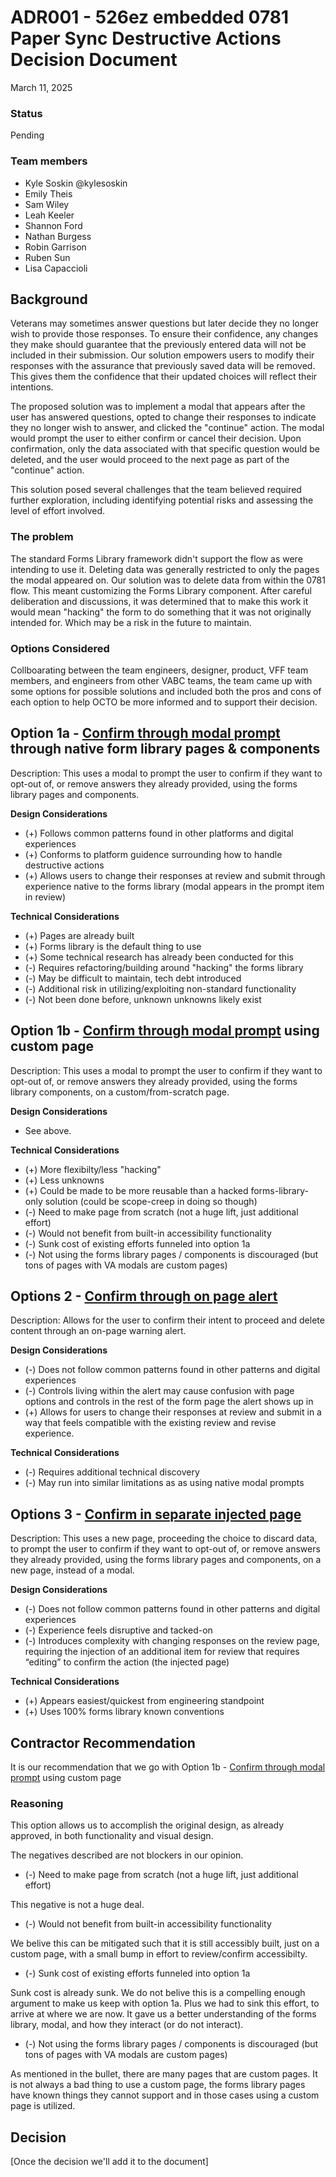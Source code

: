 # ADR001 - 526ez embedded 0781 Paper Sync Destructive Actions Decision Document
March 11, 2025 

### Status
Pending

### Team members
* Kyle Soskin @kylesoskin
* Emily Theis
* Sam Wiley
* Leah Keeler
* Shannon Ford
* Nathan Burgess
* Robin Garrison
* Ruben Sun
* Lisa Capaccioli

## Background
Veterans may sometimes answer questions but later decide they no longer wish to provide those responses. To ensure their confidence, any changes they make should guarantee that the previously entered data will not be included in their submission. Our solution empowers users to modify their responses with the assurance that previously saved data will be removed. This gives them the confidence that their updated choices will reflect their intentions. 

The proposed solution was to implement a modal that appears after the user has answered questions, opted to change their responses to indicate they no longer wish to answer, and clicked the "continue" action. The modal would prompt the user to either confirm or cancel their decision. Upon confirmation, only the data associated with that specific question would be deleted, and the user would proceed to the next page as part of the "continue" action.

This solution posed several challenges that the team believed required further exploration, including identifying potential risks and assessing the level of effort involved.

### The problem
The standard Forms Library framework didn't support the flow as were intending to use it. Deleting data was generally restricted to only the pages the modal appeared on. Our solution was to delete data from within the 0781 flow. This meant customizing the Forms Library component. After careful deliberation and discussions, it was determined that to make this work it would mean "hacking" the form to do something that it was not originally intended for. Which may be a risk in the future to maintain. 

### Options Considered
Collboarating between the team engineers, designer, product, VFF team members, and engineers from other VABC teams, the team came up with some options for possible solutions and included both the pros and cons of each option to help OCTO be more informed and to support their decision.

## Option 1a - [Confirm through modal prompt](https://www.figma.com/design/r3Aj9FtLFS989mlVeBsgJg/0781-Redesign?node-id=17488-88727&t=mG6EsOEiWXdijIen-11) through native form library pages & components
Description: This uses a modal to prompt the user to confirm if they want to opt-out of, or remove answers they already provided, using the forms library pages and components.

**Design Considerations**
- (+) Follows common patterns found in other platforms and digital experiences
- (+) Conforms to platform guidence surrounding how to handle destructive actions
- (+) Allows users to change their responses at review and submit through experience native to the forms library (modal appears in the prompt item in review)

**Technical Considerations**
- (+) Pages are already built
- (+) Forms library is the default thing to use
- (+) Some technical research has already been conducted for this
- (-) Requires refactoring/building around "hacking" the forms library 
- (-) May be difficult to maintain, tech debt introduced 
- (-) Additional risk in utilizing/exploiting non-standard functionality
- (-) Not been done before, unknown unknowns likely exist


## Option 1b - [Confirm through modal prompt](https://www.figma.com/design/r3Aj9FtLFS989mlVeBsgJg/0781-Redesign?node-id=17488-88727&t=mG6EsOEiWXdijIen-11) using custom page
Description: This uses a modal to prompt the user to confirm if they want to opt-out of, or remove answers they already provided, using the forms library components, on a custom/from-scratch page.

**Design Considerations**
- See above.

**Technical Considerations**
- (+) More flexibilty/less "hacking"
- (+) Less unknowns
- (+) Could be made to be more reusable than a hacked forms-library-only solution (could be scope-creep in doing so though)
- (-) Need to make page from scratch (not a huge lift, just additional effort)
- (-) Would not benefit from built-in accessibility functionality
- (-) Sunk cost of existing efforts funneled into option 1a
- (-) Not using the forms library pages / components is discouraged (but tons of pages with VA modals are custom pages)


## Options 2 - [Confirm through on page alert](https://www.figma.com/design/r3Aj9FtLFS989mlVeBsgJg/0781-Redesign?node-id=17488-88728&t=mG6EsOEiWXdijIen-11)
Description: Allows for the user to confirm their intent to proceed and delete content through an on-page warning alert.

**Design Considerations**
- (-) Does not follow common patterns found in other patterns and digital experiences
- (-) Controls living within the alert may cause confusion with page options and controls in the rest of the form page the alert shows up in
- (+) Allows for users to change their responses at review and submit in a way that feels compatible with the existing review and revise experience.

**Technical Considerations**
- (-) Requires additional technical discovery
- (-) May run into similar limitations as as using native modal prompts


## Options 3 - [Confirm in separate injected page](https://www.figma.com/design/r3Aj9FtLFS989mlVeBsgJg/0781-Redesign?node-id=17488-88729&t=8tz10BpOG3VvI7UE-11)
Description: This uses a new page, proceeding the choice to discard data, to prompt the user to confirm if they want to opt-out of, or remove answers they already provided, using the forms library pages and components, on a new page, instead of a modal.

**Design Considerations**
- (-) Does not follow common patterns found in other patterns and digital experiences
- (-) Experience feels disruptive and tacked-on
- (-) Introduces complexity with changing responses on the review page, requiring the injection of an additional item for review that requires “editing” to confirm the action (the injected page)

**Technical Considerations**
- (+) Appears easiest/quickest from engineering standpoint
- (+) Uses 100% forms library known conventions


## Contractor Recommendation

It is our recommendation that we go with Option 1b - [Confirm through modal prompt](https://www.figma.com/design/r3Aj9FtLFS989mlVeBsgJg/0781-Redesign?node-id=17488-88727&t=mG6EsOEiWXdijIen-11) using custom page

### Reasoning

This option allows us to accomplish the original design, as already approved, in both functionality and visual design. 

The negatives described are not blockers in our opinion. 

- (-) Need to make page from scratch (not a huge lift, just additional effort)

This negative is not a huge deal. 
  
- (-) Would not benefit from built-in accessibility functionality

We belive this can be mitigated such that it is still accessibly built, just on a custom page, with a small bump in effort to review/confirm accessibilty. 
  
- (-) Sunk cost of existing efforts funneled into option 1a

Sunk cost is already sunk. We do not belive this is a compelling enough argument to make us keep with option 1a. Plus we had to sink this effort, to arrive at where we are now. It gave us a better understanding of the forms library, modal, and how they interact (or do not interact).

- (-) Not using the forms library pages / components is discouraged (but tons of pages with VA modals are custom pages)

As mentioned in the bullet, there are many pages that are custom pages. It is not always a bad thing to use a custom page, the forms library pages have known things they cannot support and in those cases using a custom page is utilized. 

## Decision
[Once the decision we'll add it to the document]
